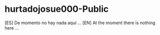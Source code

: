 # hurtadojosue000-Public
[ES] De momento no hay nada aquí ...
[EN] At the moment there is nothing here ...
